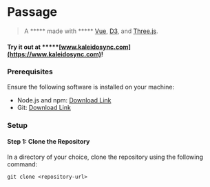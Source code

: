 # Passage
> A ***** made with ***** [Vue](https://github.com/vuejs/vue), [D3](https://github.com/d3/d3), and [Three.js](https://github.com/mrdoob/three.js/).

#### Try it out at *****[www.kaleidosync.com](https://www.kaleidosync.com)!

### Prerequisites

Ensure the following software is installed on your machine:

- Node.js and npm: [Download Link](https://nodejs.org/en/download/)
- Git: [Download Link](https://git-scm.com/downloads)

### Setup

#### Step 1: Clone the Repository

In a directory of your choice, clone the repository using the following command:

```shell
git clone <repository-url>
